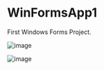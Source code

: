 # WinFormsApp1

First Windows Forms Project.

![image](https://github.com/user-attachments/assets/b0d45128-c168-45de-82bb-c68e4e91b907)

![image](https://github.com/user-attachments/assets/8275ed8c-7ea7-44a7-a42f-a1581cf667be)
